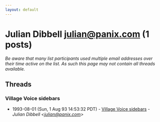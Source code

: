 ```yaml
---
layout: default
---
```


# Julian Dibbell <julian@panix.com> (1 posts)

_Be aware that many list participants used multiple email addresses over their time active on the list. As such this page may not contain all threads available._

## Threads

### Village Voice sidebars
+ 1993-08-01 (Sun, 1 Aug 93 14:53:32 PDT) - [Village Voice sidebars](/archive/1993/08/a519c4e65316c822ae5aafb037f9ee25d94610e037d8097e16c83c158e3472d9) - _Julian Dibbell \<julian@panix.com\>_

